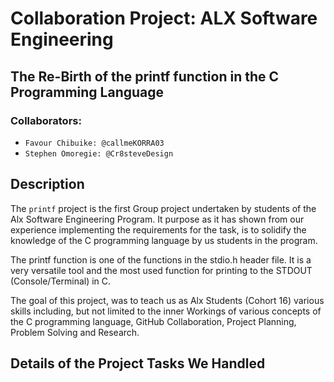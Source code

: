 # Collaboration Project: ALX Software Engineering 
## The Re-Birth of the printf function in the C Programming Language

### Collaborators:
- `Favour Chibuike: @callmeKORRA03`
- `Stephen Omoregie: @Cr8steveDesign`



## Description 
The `printf` project is the first Group project undertaken by students of the Alx Software Engineering Program. It purpose as it has shown from our experience implementing the requirements for the task, is to solidify the knowledge of the C programming language by us students in the program. 

The printf function is one of the functions in the stdio.h header file. It is a very versatile tool and the most used function for printing to the STDOUT (Console/Terminal) in C. 

The goal of this project, was to teach us as Alx Students (Cohort 16) various skills including, but not limited to the inner Workings of various concepts of the C programming language, GitHub Collaboration, Project Planning, Problem Solving and Research. 

 ## Details of the Project Tasks We Handled